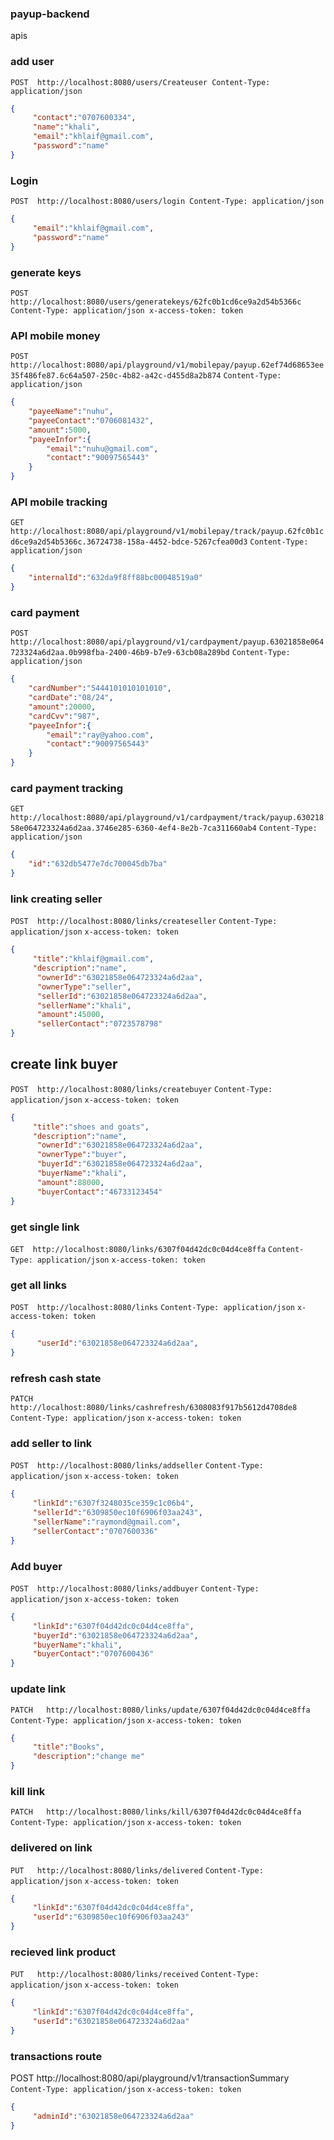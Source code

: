 ### payup-backend
apis

### add user

`POST  http://localhost:8080/users/Createuser
Content-Type: application/json`

```json
{
     "contact":"0707600334", 
     "name":"khali",
     "email":"khlaif@gmail.com",
     "password":"name"
}
```

### Login
`POST  http://localhost:8080/users/login
Content-Type: application/json`

```json
{
     "email":"khlaif@gmail.com",
     "password":"name"
}
```

### generate keys
`POST  http://localhost:8080/users/generatekeys/62fc0b1cd6ce9a2d54b5366c`
`
Content-Type: application/json
x-access-token: token
`


### API mobile money
`POST  http://localhost:8080/api/playground/v1/mobilepay/payup.62ef74d68653ee35f486fe87.6c64a507-250c-4b82-a42c-d455d8a2b874`
`Content-Type: application/json`

```json
{
    "payeeName":"nuhu",
    "payeeContact":"0706081432", 
    "amount":5000, 
    "payeeInfor":{
        "email":"nuhu@gmail.com",
        "contact":"90097565443"
    }
}
```

### API mobile tracking
`GET   http://localhost:8080/api/playground/v1/mobilepay/track/payup.62fc0b1cd6ce9a2d54b5366c.36724738-158a-4452-bdce-5267cfea00d3`
`Content-Type: application/json`

```json
{
    "internalId":"632da9f8ff88bc00048519a0"
}
```

### card payment
`POST  http://localhost:8080/api/playground/v1/cardpayment/payup.63021858e064723324a6d2aa.0b998fba-2400-46b9-b7e9-63cb08a289bd`
`Content-Type: application/json`

```json
{
    "cardNumber":"5444101010101010",
    "cardDate":"08/24", 
    "amount":20000, 
    "cardCvv":"987",
    "payeeInfor":{
        "email":"ray@yahoo.com",
        "contact":"90097565443"
    }
}
```

### card payment tracking
`GET  http://localhost:8080/api/playground/v1/cardpayment/track/payup.63021858e064723324a6d2aa.3746e285-6360-4ef4-8e2b-7ca311660ab4`
`Content-Type: application/json`

```json
{
    "id":"632db5477e7dc700045db7ba"
}
```

### link creating seller
`POST  http://localhost:8080/links/createseller`
`Content-Type: application/json`
`x-access-token: token`

```json
{
     "title":"khlaif@gmail.com",
     "description":"name",
      "ownerId":"63021858e064723324a6d2aa",
      "ownerType":"seller",
      "sellerId":"63021858e064723324a6d2aa",
      "sellerName":"khali",
      "amount":45000,
      "sellerContact":"0723578798"
}
```

## create link buyer
`POST  http://localhost:8080/links/createbuyer`
`Content-Type: application/json`
`x-access-token: token`

```json
{
     "title":"shoes and goats",
     "description":"name",
      "ownerId":"63021858e064723324a6d2aa",
      "ownerType":"buyer",
      "buyerId":"63021858e064723324a6d2aa",
      "buyerName":"khali",
      "amount":88000,
      "buyerContact":"46733123454"
}
```

### get single link
`GET  http://localhost:8080/links/6307f04d42dc0c04d4ce8ffa`
`Content-Type: application/json`
`x-access-token: token`

### get all links
`POST  http://localhost:8080/links`
`Content-Type: application/json`
`x-access-token: token`

```json
{
      "userId":"63021858e064723324a6d2aa",
}
```

### refresh cash state
`PATCH  http://localhost:8080/links/cashrefresh/6308083f917b5612d4708de8`
`Content-Type: application/json`
`x-access-token: token`

### add seller to link
`POST  http://localhost:8080/links/addseller`
`Content-Type: application/json`
`x-access-token: token`

```json
{
     "linkId":"6307f3248035ce359c1c06b4", 
     "sellerId":"6309850ec10f6906f03aa243",
     "sellerName":"raymond@gmail.com",
     "sellerContact":"0707600336"
}
```

### Add buyer
`POST  http://localhost:8080/links/addbuyer`
`Content-Type: application/json`
`x-access-token: token`

```json
{
     "linkId":"6307f04d42dc0c04d4ce8ffa", 
     "buyerId":"63021858e064723324a6d2aa",
     "buyerName":"khali",
     "buyerContact":"0707600436"
}
```

### update link
`PATCH   http://localhost:8080/links/update/6307f04d42dc0c04d4ce8ffa`
`Content-Type: application/json`
`x-access-token: token`

```json
{
     "title":"Books",
     "description":"change me"
}
```

### kill  link
`PATCH   http://localhost:8080/links/kill/6307f04d42dc0c04d4ce8ffa`
`Content-Type: application/json`
`x-access-token: token`

### delivered on link
`PUT   http://localhost:8080/links/delivered`
`Content-Type: application/json`
`x-access-token: token`

```json
{
     "linkId":"6307f04d42dc0c04d4ce8ffa",
     "userId":"6309850ec10f6906f03aa243"
}
```

### recieved link product
`PUT   http://localhost:8080/links/received`
`Content-Type: application/json`
`x-access-token: token`

```json
{
     "linkId":"6307f04d42dc0c04d4ce8ffa",
     "userId":"63021858e064723324a6d2aa"
}
```
### transactions route
POST  http://localhost:8080/api/playground/v1/transactionSummary
`Content-Type: application/json`
`x-access-token: token`
```json
{
     "adminId":"63021858e064723324a6d2aa"
}
```